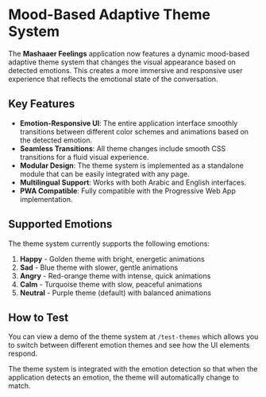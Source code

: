 # Mood-Based Adaptive Theme System

The **Mashaaer Feelings** application now features a dynamic mood-based adaptive theme system that changes the visual appearance based on detected emotions. This creates a more immersive and responsive user experience that reflects the emotional state of the conversation.

## Key Features

- **Emotion-Responsive UI**: The entire application interface smoothly transitions between different color schemes and animations based on the detected emotion.
- **Seamless Transitions**: All theme changes include smooth CSS transitions for a fluid visual experience.
- **Modular Design**: The theme system is implemented as a standalone module that can be easily integrated with any page.
- **Multilingual Support**: Works with both Arabic and English interfaces.
- **PWA Compatible**: Fully compatible with the Progressive Web App implementation.

## Supported Emotions

The theme system currently supports the following emotions:

1. **Happy** - Golden theme with bright, energetic animations
2. **Sad** - Blue theme with slower, gentle animations
3. **Angry** - Red-orange theme with intense, quick animations
4. **Calm** - Turquoise theme with slow, peaceful animations
5. **Neutral** - Purple theme (default) with balanced animations

## How to Test

You can view a demo of the theme system at `/test-themes` which allows you to switch between different emotion themes and see how the UI elements respond.

The theme system is integrated with the emotion detection so that when the application detects an emotion, the theme will automatically change to match.

